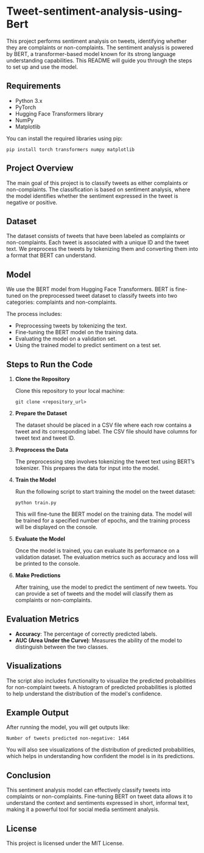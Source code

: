 # Tweet-sentiment-analysis-using-Bert

This project performs sentiment analysis on tweets, identifying whether they are complaints or non-complaints. The sentiment analysis is powered by BERT, a transformer-based model known for its strong language understanding capabilities. This README will guide you through the steps to set up and use the model.

## Requirements

- Python 3.x
- PyTorch
- Hugging Face Transformers library
- NumPy
- Matplotlib

You can install the required libraries using pip:

```
pip install torch transformers numpy matplotlib
```

## Project Overview

The main goal of this project is to classify tweets as either complaints or non-complaints. The classification is based on sentiment analysis, where the model identifies whether the sentiment expressed in the tweet is negative or positive.

## Dataset

The dataset consists of tweets that have been labeled as complaints or non-complaints. Each tweet is associated with a unique ID and the tweet text. We preprocess the tweets by tokenizing them and converting them into a format that BERT can understand.

## Model

We use the BERT model from Hugging Face Transformers. BERT is fine-tuned on the preprocessed tweet dataset to classify tweets into two categories: complaints and non-complaints.

The process includes:
- Preprocessing tweets by tokenizing the text.
- Fine-tuning the BERT model on the training data.
- Evaluating the model on a validation set.
- Using the trained model to predict sentiment on a test set.

## Steps to Run the Code

1. **Clone the Repository**

   Clone this repository to your local machine:

   ```
   git clone <repository_url>
   ```

2. **Prepare the Dataset**

   The dataset should be placed in a CSV file where each row contains a tweet and its corresponding label. The CSV file should have columns for tweet text and tweet ID.

3. **Preprocess the Data**

   The preprocessing step involves tokenizing the tweet text using BERT’s tokenizer. This prepares the data for input into the model.

4. **Train the Model**

   Run the following script to start training the model on the tweet dataset:

   ```
   python train.py
   ```

   This will fine-tune the BERT model on the training data. The model will be trained for a specified number of epochs, and the training process will be displayed on the console.

5. **Evaluate the Model**

   Once the model is trained, you can evaluate its performance on a validation dataset. The evaluation metrics such as accuracy and loss will be printed to the console.

6. **Make Predictions**

   After training, use the model to predict the sentiment of new tweets. You can provide a set of tweets and the model will classify them as complaints or non-complaints.

## Evaluation Metrics

- **Accuracy**: The percentage of correctly predicted labels.
- **AUC (Area Under the Curve)**: Measures the ability of the model to distinguish between the two classes.

## Visualizations

The script also includes functionality to visualize the predicted probabilities for non-complaint tweets. A histogram of predicted probabilities is plotted to help understand the distribution of the model's confidence.

## Example Output

After running the model, you will get outputs like:

```
Number of tweets predicted non-negative: 1464
```

You will also see visualizations of the distribution of predicted probabilities, which helps in understanding how confident the model is in its predictions.

## Conclusion

This sentiment analysis model can effectively classify tweets into complaints or non-complaints. Fine-tuning BERT on tweet data allows it to understand the context and sentiments expressed in short, informal text, making it a powerful tool for social media sentiment analysis.

## License

This project is licensed under the MIT License.

